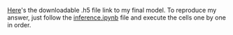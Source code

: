 [Here](https://drive.google.com/file/d/1reizY_kAynTQBH793YEcMSfPrAoh4ITK/view?usp=sharing)'s the downloadable .h5 file link to my final model. To reproduce my answer, just follow the [inference.ipynb]() file and execute the cells one by one in order.
